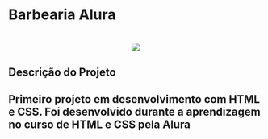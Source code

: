 <h1 aligh="center">Barbearia Alura<h1>

<p align="center">
<img src="http://img.shields.io/static/v1?label=STATUS&message=EM%20DESENVOLVIMENTO&color=GREEN&style=for-the-badge"/>
</p>

<h2>Descrição do Projeto<h2>

<p>Primeiro projeto em desenvolvimento com HTML e CSS. Foi desenvolvido durante a aprendizagem no curso de HTML e CSS pela Alura<p>